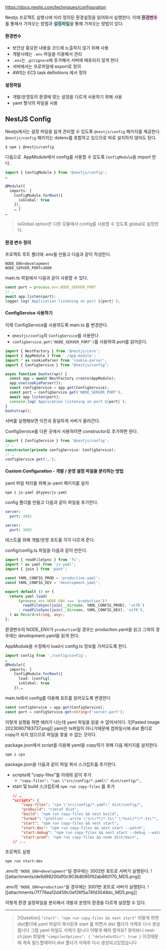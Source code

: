 https://docs.nestjs.com/techniques/configuration

Nestjs 프로젝트 실행시에 미리 정의된 환경설정을 읽어와서 실행한다.
이때 <mark style="background: #FFB8EBA6;">환경변수</mark>를 통해서 가져오는 방법과 <mark style="background: #ABF7F7A6;">설정파일</mark>을 통해 가져오는 방법이 있다.

#### 환경변수
- 보안상 중요한 내용을 코드에 노출하지 않기 위해 사용
- 개발시에는 `.env` 파일을 이용해서 관리
- `.env`는 `.gitignore`에 추가해서 서버에 배포되지 않게 한다
- 서버에서는 프로파일에 export로 정의
- AWS는 ECS task definitions 에서 정의
#### 설정파일
- 개발/운영등의 환경에 맞는 설정을 다르게 사용하기 위해 사용
- yaml 형식의 파일을 사용

## NestJS Config
Nestjs에서는 설정 파일을 쉽게 관리할 수 있도록 `@nestjs/config` 패키지를 제공한다.
`@nestjs/config` 패키지는 dotenv를 포함하고 있으므로 따로 설치하지 않아도 된다.
```shell
$ npm i @nestjs/config
```

다음으로  AppModule에서 config를 사용할 수 있도록 `ConfigModule`을 import 한다.

```ts file:src/app.module.ts
import { ConfigModule } from '@nestjs/config';
…

@Module({
  imports: [
    ConfigModule.forRoot({
      isGlobal: true
    }),
    ….]
…
```
> isGlobal option은 다른 모듈에서 config를 사용할 수 있도록 global로 설정한다.

#### 환경 변수 정의
프로젝트 루트 폴더에 .env를 만들고 다음과 같이 작성한다.
```
NODE_ENV=development
NODE_SERVER_PORT=3000
```

main.ts 파일에서 다음과 같이 사용할 수 있다.
```ts file:main.ts
const port = process.env.NODE_SERVER_PORT
// …
await app.listen(port);
logger.log(`Application listening on port ${port}`);
```

#### ConfigService 사용하기
이제 ConfigService를 사용하도록 main.ts 를 변경한다.
- `@nestjs/config`의 `ConfigService`를 사용한다
- `configService.get('NODE_SERVER_PORT')`를 사용하여 port를 읽어온다.

```ts file:main.ts
import { NestFactory } from '@nestjs/core';
import { AppModule } from './app.module';
import * as cookieParser from 'cookie-parser';
import { ConfigService } from "@nestjs/config";

async function bootstrap() {
  const app = await NestFactory.create(AppModule);
  app.use(cookieParser());
  const configService = app.get(ConfigService);
  const port = configService.get('NODE_SERVER_PORT');
  await app.listen(port);
  console.log(`Application listening on port ${port}`);
}
bootstrap();
```
서버를 실행해보면 이전과 동일하게 서버가 올라간다.

ConfigService를 다른 곳에서 사용하려면 constructor로 추가하면 된다.

```ts
import { ConfigService } from '@nestjs/config';
// …
constructor(private configService: ConfigService);
// …
configService.get('…');
```

#### Custom Configuration - 개발 / 운영 설정 파일을 분리하는 방법
yaml 파일 처리를 위해 js-yaml 패키지를 설치
```shell
npm i js-yaml @types/js-yaml
```

config 폴더를 만들고 다음과 같이 파일을 추가한다.

```yaml file:src/config/production.yaml
server:
  port: 3001
```

```yaml file:src/config/development.yaml
server:
  port: 3002
```
테스트를 위해 개발/운영 포트를 각각 다르게 준다.

config/config.ts 파일을 다음과 같이 만든다.

```ts file:src/config/config.ts
import { readFileSync } from 'fs';
import * as yaml from 'js-yaml';
import { join } from 'path';

const YAML_CONFIG_PROD = 'production.yaml';
const YAML_CONFIG_DEV = 'development.yaml';

export default () => {
  return yaml.load(
      (process.env.NODE_ENV === 'production')?
        readFileSync(join(__dirname, YAML_CONFIG_PROD), 'utf8')
      : readFileSync(join(__dirname, YAML_CONFIG_DEV), 'utf8'),
  ) as Record<string, any>;
};
```
환경변수의 NODE_ENV가 `production`일 경우는 production.yaml을 읽고 그외의 경우에는 development.yaml을 읽게 한다.

AppModule을 수정해서 load시 config.ts 정보를 가져오도록 한다.
```ts
import config from './config/config';
…
@Module({
  imports: [
    ConfigModule.forRoot({
      load: [config],
      isGlobal: true
    }),…
```

main.ts에서 config를 이용해 포트를 읽어오도록 변경한다
```ts
const configService = app.get(ConfigService);
const port = configService.get<string>('server.port');
```

이렇게 실행을 하면 에러가 나는데 yaml 파일을 읽을 수 없어서이다.
![[Pasted image 20230907183737.png]]
yaml은 ts파일이 아니기때문에 컴파일시에 dist 폴더로 copy가 되지 않으므로 파일을 찾을 수 없는 것이다.

package.json에서 script를 이용해 yaml을 copy하기 위해 다음 패키지를 설치한다.
```shell
npm i cpx
```

package.json을 다음과 같이 파일 복사 스크립트를 추가한다.

- scripts에 "copy-files"를 아래와 같이 추가
	- `"copy-files": "cpx \"src/config/*.yaml\" dist/config/",`
- start 및 build 스크립트에 `npm run copy-files` 를 추가
	```json
	// …
	"scripts": {
	    "copy-files": "cpx \"src/config/*.yaml\" dist/config/",
	    "prebuild": "rimraf dist",
	    "build": "npm run copy-files && nest build",
	    "format": "prettier --write \"src/**/*.ts\" \"test/**/*.ts\"",
	    "start": "npm run copy-files && nest start",
	    "start:dev": "npm run copy-files && nest start --watch",
	    "start:debug": "npm run copy-files && nest start --debug --watch",
	    "start:prod": "npm run copy-files && node dist/main",
	// ...
	```

프로젝트 실행
```shell
npm run start:dev
```

.env의 `"NODE_ENV=development"`일 경우에는 3002번 포트로 서버가 실행된다.
![[attachments/de9d99200df0c903b8085f92ab860170_MD5.png]]

.env의 `"NODE_ENV=production"`일 경우에는 3001번 포트로 서버가 실행된다.
![[attachments/7f776ea12d459c0ef26f5a74fd3048dc_MD5.png]]

이렇게 환경 설정파일을 분리해서 개발과 운영의 환경을 다르게 설정할 수 있다.

---


> [!Question] `"start": "npm run copy-files && nest start"` 이렇게 하면 dist폴더에 yaml 파일이 복사된후 start 를 하면서 dist 폴더가 삭제후 다시 생성됩니다 그럼 yaml 파일도 삭제가 됩니다 어떻게 해야 할까요?
>  찾아보니 nest-cli.json 파일에 `"compilerOptions": { "deleteOutDir": true }` 이것때문에 계속 빌드할때마다 dist 폴더가 삭제후 다시 생성되고있었습니다
